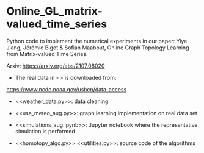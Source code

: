 # Online_GL_matrix-valued_time_series

Python code to implement the numerical experiments in our paper: Yiye Jiang, Jérémie Bigot & Sofian Maabout, Online Graph Topology Learning from Matrix-valued Time Series.

Arxiv: https://arxiv.org/abs/2107.08020

- The real data in <<Weather data>> is downloaded from:
 
https://www.ncdc.noaa.gov/ushcn/data-access

- <<weather_data.py>>: data cleaning

- <<usa_meteo_aug.py>>: graph learning implementation on real data set

- <<simulations_aug.ipynb>>: Jupyter notebook where the representative simulation is performed

- <<homotopy_algo.py>> <<utilities.py>>: source code of the algorithms
